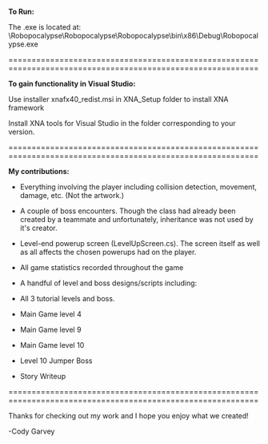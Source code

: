 <b>To Run:</b>

The .exe is located at:
\Robopocalypse\Robopocalypse\Robopocalypse\bin\x86\Debug\Robopocalypse.exe

============================================================================================================

<b>To gain functionality in Visual Studio:</b>

Use installer xnafx40_redist.msi in XNA_Setup folder to install XNA framework

Install XNA tools for Visual Studio in the folder corresponding to your version.

============================================================================================================

<b>My contributions:</b>

 - Everything involving the player including collision detection, movement, damage, etc. (Not the artwork.)
 
 - A couple of boss encounters. Though the class had already been created by a teammate and unfortunately, inheritance was not used by it's creator.
 
 - Level-end powerup screen (LevelUpScreen.cs). The screen itself as well as all affects the chosen powerups had on the player.
 
 - All game statistics recorded throughout the game
 
 - A handful of level and boss designs/scripts including:
  - All 3 tutorial levels and boss.
  - Main Game level 4
  - Main Game level 9
  - Main Game level 10
  - Level 10 Jumper Boss

- Story Writeup

============================================================================================================

Thanks for checking out my work and I hope you enjoy what we created!

-Cody Garvey
